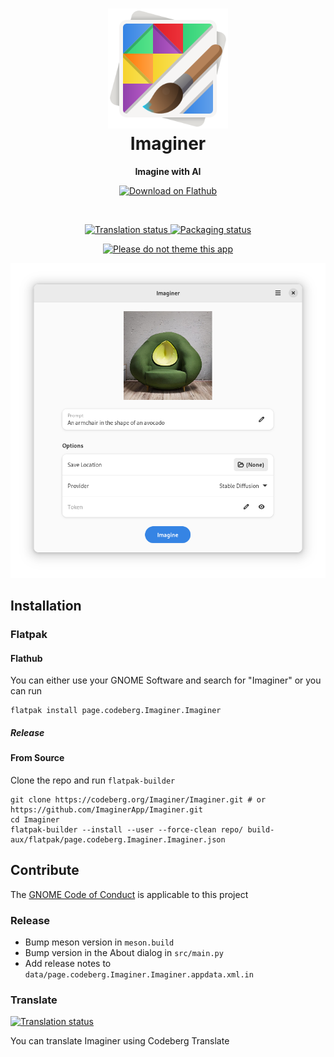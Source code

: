 
<h1 align="center">
  <img src="data/icons/hicolor/scalable/apps/page.codeberg.Imaginer.Imaginer.svg" alt="Imaginer" width="192" height="192"/>
  <br>
  Imaginer
</h1>

<p align="center">
  <strong>Imagine with AI</strong>
</p>

<p align="center">
  <a href="https://flathub.org/apps/details/page.codeberg.Imaginer.Imaginer">
    <img width="200" alt="Download on Flathub" src="https://dl.flathub.org/assets/badges/flathub-badge-i-en.svg"/>
  </a>
  <br>
</p>

<br>

<p align="center">
 <a href="https://translate.codeberg.org/engage/Imaginer/">
  <img src="https://translate.codeberg.org/widgets/Imaginer/-/svg-badge.svg" alt="Translation status" />
  </a>
  <a href="https://repology.org/project/Imaginer/versions">
    <img alt="Packaging status" src="https://repology.org/badge/tiny-repos/Imaginer.svg">
  </a>
</p>

<p align="center">
  <a href="https://stopthemingmy.app">
    <img alt="Please do not theme this app" src="https://stopthemingmy.app/badge.svg"/>
  </a>
</p>

<p align="center">
  <img src="./data/screenshots/avocado-armchair.png" alt="Preview"/>
</p>

## Installation

### Flatpak

#### Flathub

You can either use your GNOME Software and search for "Imaginer" or you can run

```
flatpak install page.codeberg.Imaginer.Imaginer
```

##### Release

#### From Source

Clone the repo and run `flatpak-builder`

```
git clone https://codeberg.org/Imaginer/Imaginer.git # or https://github.com/ImaginerApp/Imaginer.git
cd Imaginer
flatpak-builder --install --user --force-clean repo/ build-aux/flatpak/page.codeberg.Imaginer.Imaginer.json
```

## Contribute

The [GNOME Code of Conduct](https://wiki.gnome.org/Foundation/CodeOfConduct) is applicable to this project

### Release

- Bump meson version in `meson.build`
- Bump version in the About dialog in `src/main.py`
- Add release notes to `data/page.codeberg.Imaginer.Imaginer.appdata.xml.in`

### Translate

<a href="https://translate.codeberg.org/engage/Imaginer/">
<img src="https://translate.codeberg.org/widgets/Imaginer/-/multi-auto.svg" alt="Translation status" />
</a>

You can translate Imaginer using Codeberg Translate
